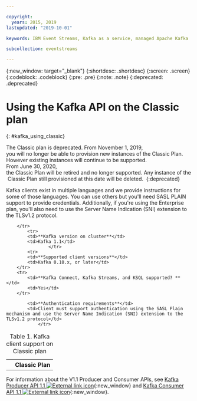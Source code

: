 ```yaml
---

copyright:
  years: 2015, 2019
lastupdated: "2019-10-01"

keywords: IBM Event Streams, Kafka as a service, managed Apache Kafka

subcollection: eventstreams

---
```


{:new_window: target="_blank"}
{:shortdesc: .shortdesc}
{:screen: .screen}
{:codeblock: .codeblock}
{:pre: .pre}
{:note: .note}
{:deprecated: .deprecated}

# Using the Kafka API on the Classic plan
{: #kafka_using_classic}

The Classic plan is deprecated. From November 1, 2019, you will no longer be able to provision new instances of the Classic Plan. <br/>However existing instances will continue to be supported.
From June 30, 2020, the Classic Plan will be retired and no longer supported. Any instance of the Classic Plan still provisioned at this date will be deleted. 
{:deprecated}

Kafka clients exist in multiple languages and we provide instructions for some of those languages. You can use others but you'll need SASL PLAIN support to provide credentials. Additionally, if you're using the Enterprise plan, you'll also need to use the Server Name Indication (SNI) extension to the TLSv1.2 protocol.

<table>
    <caption>Table 1. Kafka client support on Classic plan</caption>
      <tr>
	        <th></th>
		    <th>Classic Plan</th>
		    
        </tr>
	  		<tr>
			<td>**Kafka version on cluster**</td>
			<td>Kafka 1.1</td>
					</tr>
	  		<tr>
			<td>**Supported client versions**</td>
			<td>Kafka 0.10.x, or later</td>
		</tr>
		<tr>
			<td>**Kafka Connect, Kafka Streams, and KSQL supported? **</td>
			<td>Yes</td>
		</tr>

			<td>**Authentication requirements**</td>
			<td>Client must support authentication using the SASL Plain mechanism and use the Server Name Indication (SNI) extension to the TLSv1.2 protocol</td>
				</tr>

</table>

For information about the V1.1 Producer and Consumer APIs, see 
[Kafka Producer API 1.1 ![External link icon](../../icons/launch-glyph.svg "External link icon")](http://kafka.apache.org/11/javadoc/index.html?org/apache/kafka/clients/producer/KafkaProducer.html){:new_window} and 
[Kafka Consumer API 1.1 ![External link icon](../../icons/launch-glyph.svg "External link icon")](http://kafka.apache.org/11/javadoc/index.html?org/apache/kafka/clients/consumer/KafkaConsumer.html){:new_window}. 








